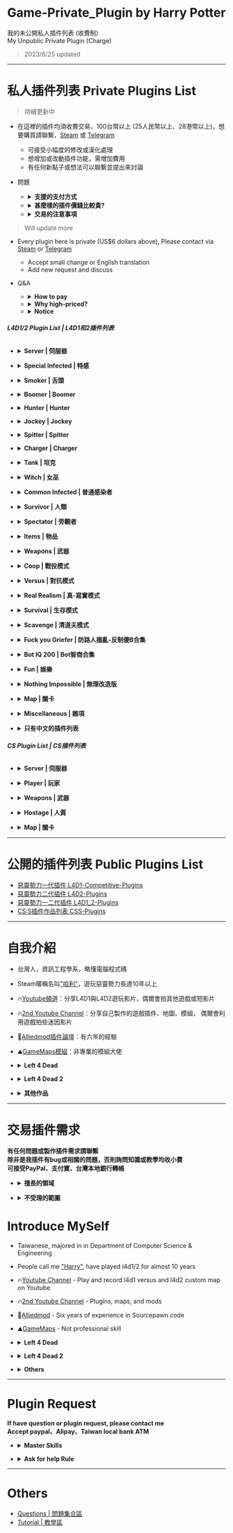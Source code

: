 # Game-Private_Plugin by Harry Potter
我的未公開私人插件列表 (收費制)<br/>
My Unpublic Private Plugin (Charge) 
> 2023/6/25 updated

- - - -
# 私人插件列表 Private Plugins List
> 持續更新中
* 在這裡的插件均須收費交易，100台幣以上 (25人民幣以上、28港幣以上)，想要購買請聯繫，[Steam](https://steamcommunity.com/profiles/76561198026784913) 或 [Telegram](https://t.me/HarryPotter_TW)
  * 可接受小幅度的修改或漢化處理
  * 想增加或改動插件功能，需增加費用
  * 有任何新點子或想法可以聯繫並提出來討論
* 問題
  * <details><summary><b>支援的支付方式</b></summary>

    * Paypal
    * 台灣本地銀行轉帳
    * 支付宝
  </details>

  * <details><summary><b>甚麼樣的插件價錢比較貴?</b></summary>

    * 支援翻譯
    * 支援資料庫
    * 多個指令與命令功能
    * 支援Gamedata (windows、linux)
    * 支援其他遊戲
    * 支援其他插件不衝突
  </details>

  * <details><summary><b>交易的注意事項</b></summary>

    * 情緒勒索、討價還價、白嫖，但一次買多個插件可以打折或優惠價
    * 花錢就是大爺的態度，雙方都是平等關係
    * 模糊不清、霧裡看花的說明與需求，勿浪費彼此的時間
    * 不重複說明書已寫過的步驟或內容，會有插件說明書，不懂可詢問
    * 先詢問價錢與問題再交易，保障雙方權益
    * 有特殊需求請先說明，新增功能額外付費
    * 以交易日期計算只有一年保固期，一年內插件有問題或者出現bug或者有優化可以免費更新修復到好
      * 因其他插件而造成的衝突或錯誤則不在此限
      * 更新的版本有新增額外內容，補小差額，不需要再次重新購買
    * 保密交易，不會公開透露交易資訊與買家個資
  </details>

> Will update more
* Every plugin here is private (US$6 dollars above), Please contact via [Steam](https://steamcommunity.com/profiles/76561198026784913) or [Telegram](https://t.me/HarryPotter_TW)
  * Accept small change or English translation
  * Add new request and discuss
* Q&A
  * <details><summary><b>How to pay</b></summary>

    * Paypal
    * Taiwanese local bank
    * Alipay
  </details>
  
  * <details><summary><b>Why high-priced?</b></summary>

    * Support Translation
    * Support Database
    * Multi cvars and commands
    * Support Gamedata (windows、linux)
    * Support other games
    * Support other plugins
  </details>

  * <details><summary><b>Notice</b></summary>

    * Ask price before deal
    * I won't repeat any questions or steps that have been already mentioned in manual
    * Extra new request or new function, extra payment
    * 1-Year warranty since deal, fix any bug for free
      * Exception: Bug is caused by other plugin conflict.
      * If the updated version has new extra content, add small payment, no need to re-buy full price again
    * Privacy Policy, other people will never know our deal
  </details>

###### **L4D1/2 Plugin List | L4D1和2插件列表**
* <details><summary><b>Server | 伺服器</b></summary>

  * [server_vpn_hop](/Plugin_插件/Server_伺服器/server_vpn_hop): Type Command to show Vpn List
    * 輸入指令顯示 Server/Vpn 列表
  * [l4d_slot_vote](/Plugin_插件/Server_伺服器/l4d_slot_vote): Allow players to change server slots by using vote. + Kick non-admin spectators
    * 允許玩家使用命令更改伺服器人數上限 + 踢除非管理員的所有旁觀者
  * [sm_PlayerTime](/Plugin_插件/Server_伺服器/sm_PlayerTime): Showing the time played on record in Game Stats while player joins the server
    * 當玩家連線進來伺服器之後，顯示玩家的遊戲時數
  * [l4d_vote_block](/Plugin_插件/Server_伺服器/l4d_vote_block): Unable to call valve vote depending on gamemode and difficulty.
    * 根據遊戲模式和難度禁止使用Esc->發起投票
  * [l4d2_scripted_hud](/Plugin_插件/Server_伺服器/l4d2_scripted_hud): Display text for up to 5 scripted HUD slots on the screen.
    * 在玩家畫面上方五個Hud位置顯示不同的特殊文字
  * [readyup](/Plugin_插件/Server_伺服器/readyup): Ready-up plugin
    * 所有玩家準備才能開始遊戲的插件
  * [pause](/Plugin_插件/Server_伺服器/pause): Pause plugin
    * 暫停遊戲的插件
  * [l4d_playerjoining](/Plugin_插件/Server_伺服器/l4d_playerjoining): Informs other players when a client connects to the server and changes teams.
    * 當玩家更換隊伍、連線、離開伺服器之時，通知所有玩家
  * [server_welcome_message](/Plugin_插件/Server_伺服器/server_welcome_message): Display Welcome Message to new players (support translation)
    * 玩家加入伺服器後，聊天視窗顯示歡迎訊息 (支援多國語言)
  * [l4d_scoreboard_panel](/Plugin_插件/Server_伺服器/l4d_scoreboard_panel): Display a sourcemod panel when players press the SCORE key.
    * 按下Tab之後出現玩家列表介面，顯示每個玩家的狀態
  * [l4d_ragdoll_clear](/Plugin_插件/Server_伺服器/l4d_ragdoll_clear): Clear survivor/common infected/S.I./Witch ragdolls when they die.
    * 當人類、普通感染者、特感、Witch死亡時，他們的屍體立即消失並清除
  * [l4d_team_unscramble](/Plugin_插件/Server_伺服器/l4d_team_unscramble): Puts players on the right team after map/campaign change and provides API.
    * 換圖或者換關卡之後，將玩家還原到上次所在的隊伍
  * [l4d2_vote_change](/Plugin_插件/Server_伺服器/l4d2_vote_change): New Vote System (use L4D built-in votes UI)
    * 新型投票系統 (使用官方內建的投票)
  * [ban_country_player](/Plugin_插件/Server_伺服器/ban_country_player): Whitelist or ban players from specifi country or area
    * 限制來自某些國家或地區的玩家，禁止進入伺服器
</details>

* <details><summary><b>Special Infected | 特感</b></summary>

  * [l4d_cso_zombie_Regeneration](https://github.com/fbef0102/L4D1_2-Plugins/tree/master/l4d_cso_zombie_Regeneration): The zombies have grown stronger, now they are able to heal their injuries by standing still without receiving any damage.
    * (公開) 殭屍變得更強大，他們只要站著不動便可以自癒傷勢　(仿CSO惡靈降世 殭屍技能)
  * [1vSpecials](/Plugin_插件/Special_Infected_特感/1vSpecials): Special infected incaps survivors and die + set each scratch damage + skip getup animation
    * 特感控到倖存者之後造成一定傷害並處死 + 設置每個特感的抓傷 + 略過起身動畫
  * [l4d_ssi_teleport_fix](/Plugin_插件/Special_Infected_特感/l4d_ssi_teleport_fix): Teleport AI Infected player to the teammate who is much nearer to survivors.
    * 傳送比較遠的AI特感到靠近倖存者的特感隊友附近
  * [l4d_si_slowdown](/Plugin_插件/Special_Infected_特感/l4d_si_slowdown): Manages the gunfire slowdown for infected team
    * 依據槍械種類修改特感隊伍的槍緩速度
  * [l4d_kick_stuck_infected](/Plugin_插件/Special_Infected_特感/l4d_kick_stuck_infected): Kick special infected bots if they don't attack and can't be seen by survivors within certain time
    * AI 特感一段時間內不攻擊或卡住將會被處死
  * [l4d_infected_speed_boost](/Plugin_插件/Special_Infected_特感/l4d_infected_speed_boost): L4D1/2 infected get speed boost while duck or climbing the ladder
    * 特感在爬梯或蹲下期間自動加速移動
</details>

* <details><summary><b>Smoker | 舌頭</b></summary>

  * [l4d_smoker_pull_weapon_drop](/Plugin_插件/Smoker_舌頭/l4d_smoker_pull_weapon_drop): Random weapon drops when pulled by smoker
    * 被Smoker拉走的時候強制掉落手上的武器
  * [l4d2_smoker_toxic](/Plugin_插件/Smoker_舌頭/l4d2_smoker_toxic): Adds a lot of abilities and powers to the smoker in order to spread its poison gas
    * 增強Smoker，賦予多種超能力成為毒性的化學兵器
</details>

* <details><summary><b>Boomer | Boomer</b></summary>

  * [l4d_Nauseating_boomer](/Plugin_插件/Boomer_Boomer/l4d_Nauseating_boomer): Allows for unique Boomer abilities to spread its nauseating bile.
    * 增強Boomer，賦予多種超能力成為超級肥宅
</details>

* <details><summary><b>Hunter | Hunter</b></summary>

  * [l4d_hunter_destructive](/Plugin_插件/Hunter_Hunter/l4d_hunter_destructive): Allows for unique Hunter abilities to the destructive beast.
    * 增強Hunter，賦予多種超能力成為毀滅性的野獸
</details>

* <details><summary><b>Jockey | Jockey</b></summary>

  * [l4d2_Sinister_Jockey](/Plugin_插件/Jockey_Jockey/l4d2_Sinister_Jockey): Allows for unique Jockey abilities to empower the small tyrant.
    * 增強Jockey，賦予多種超能力成為小小的暴君
  * [l4d2_jockey_continue_incap_ride](/Plugin_插件/Jockey_Jockey/l4d2_jockey_continue_incap_ride): Allows jockeys to continue riding survivors after they would be incapacitated
    * Jockey可以繼續騎即將要倒地的倖存者
</details>

* <details><summary><b>Spitter | Spitter</b></summary>

  * [L4D2_Spitter_Supergirl](/Plugin_插件/Spitter_Spitter/L4D2_Spitter_Supergirl): Adds a lot of abilities and powers to the Spitter to become Supergirl.
    * 增強Spitter，賦予多種超能力成為超能小妹妹
  * [l4d2_spitter_spit_hell](/Plugin_插件/Spitter_Spitter/l4d2_spitter_spit_hell): A pool of Spit starts to damage survivors immediately instead of zero damage while spreading
    * Spitter的酸液剛開始擴散之時對人類是0傷害改變成能造成傷害
</details>

* <details><summary><b>Charger | Charger</b></summary>

  * [l4d2_charger_grab](/Plugin_插件/Charger_Charger/l4d2_charger_grab): The Charger can grab survivor and drop
    * Charger可以徒手抓住人類趴趴走
  * [l4d2_charger_unstoppable](/Plugin_插件/Charger_Charger/l4d2_charger_unstoppable): Adds a lot of abilities and powers to the Charger to become unstoppable titan.
    * 增強Charger，賦予多種超能力成為無人能檔的雷神
  * [l4d2_charger_pickup_incap](/Plugin_插件/Charger_Charger/l4d2_charger_pickup_incap): The charger is able to carry any incapacitated player and fling any incapacitated player
    * Charger可以衝撞帶走倒地的倖存者並撞倒他們
</details>

* <details><summary><b>Tank | 坦克</b></summary>

  * [l4d2_tdr](/Plugin_插件/Tank_坦克/l4d2_tdr): Displays Damage Information on Tank Death.
    * Tank死亡時顯示對Tank造成傷害統計表
  * [l4d_tank_count](/Plugin_插件/Tank_坦克/l4d_tank_count): Show how long is tank alive, how much damage done, and tank incap/death/punch/rock/car statistics
    * Tank死亡時顯示Tank存活多長時間、對倖存者造成的 倒地/死亡/總傷害/拳頭/石頭/車子 統計表
  * [l4d_NoEscapeTank](/Plugin_插件/Tank_坦克/l4d_NoEscapeTank): No Tank Spawn as the rescue vehicle is coming
    * 救援載具來臨之後不會有Tank來襲
  * [skip_tank_taunt](/Plugin_插件/Tank_坦克/skip_tank_taunt): Skip Tank Victory + Speed up Obstacle animation playback
    * Tank爬行障礙物速度變快 + 略過咆哮勝利動畫
  * [l4d_tank_speed_boost](/Plugin_插件/Tank_坦克/l4d_tank_speed_boost): Increase Tank speed until hitting survivors
    * Tank爬行障礙物速度與移動速度逐漸變快直到打到倖存者為止 
  * [l4d_tankhud](/Plugin_插件/Tank_坦克/l4d_tankhud): Show tank hud for infected team and spectators
    * 為特感者隊伍與旁觀者展示Tank介面，顯示血量與控制權
  * [l4d_burn_tank_penalty](/Plugin_插件/Tank_坦克/l4d_burn_tank_penalty): Get slowdown while burning the tank
    * 燃燒Tank的玩家會被減速慢行
  * [l4d2_tankonfire_boost](/Plugin_插件/Tank_坦克/l4d_burn_tank_penalty): Increase the speed and power of tanks when on fire.
    * Tank燃燒時，速度與力量會提升
</details>

* <details><summary><b>Witch | 女巫</b></summary>
  
  * [witch_target_override](https://github.com/fbef0102/L4D1_2-Plugins/tree/master/witch_target_override): Change target when the witch incapacitates or kills victim + witchs auto follow survivors
    * (公開) Witch會自動跟蹤你，一旦驚嚇到她，不殺死任何人絕不罷休
  * [l4d_witch_behind_fix](https://github.com/fbef0102/L4D1_2-Plugins/tree/master/l4d_witch_behind_fix): The witch turns back if nearby survivor scares her behind
    * (公開) 當有人在背後驚嚇Witch，Witch會秒轉身攻擊
  * [l4d_witch_realism_door_fix](https://github.com/fbef0102/L4D2-Plugins/tree/master/l4d_witch_realism_door_fix): Fixing witch can't break the door on Realism Normal、Advanced、Expert
    * (公開) 修正Witch在寫實模式下的一般難度、進階難度、專家難度，無法抓破門
  * [l4d_ultra_witch](/Plugin_插件/Witch_女巫/l4d_ultra_witch): The Witch's hit deals a set amount of damage instead of instantly incapping, while also sending the survivor flying.
    * Witch不會一抓倒地，而是擊飛倖存者
  * [l4d_witch_guard](/Plugin_插件/Witch_女巫/l4d_witch_guard): Witch killer takes the witch on his back and uses it as a guard
    * 殺死Witch之後可以把她背在後面，把Witch放置下來之後她會幫忙打殭屍和特感
  * [l4d_witch_cry](/Plugin_插件/Witch_女巫/l4d_witch_cry): Call the horde if player woke up or killed the witch
    * 驚嚇或殺死Witch會引發屍潮來臨
</details>

* <details><summary><b>Common Infected | 普通感染者</b></summary>

  * [l4d2_horde_equaliser](/Plugin_插件/Common_Infected_普通感染者/l4d2_horde_equaliser): Make certain event hordes finite
    * 控制地圖上的無限屍潮機關，將無限屍潮改為有限的殭屍數量
  * [l4d2_spawn_uncommons](/Plugin_插件/Common_Infected_普通感染者/l4d2_spawn_uncommons): Spawn Uncommon Infected on all maps  (Support The Last Stand New Model)
    * 所有地圖上可生成特殊一般感染者，有鎮暴警察、CEDA人員、小丑、泥人、工人、吉米賽車手、墮落倖存者
  * [l4d2_bile_out_nav_negate_createbot](/Plugin_插件/Special_Infected_特感/l4d2_bile_out_nav_negate_createbot): If Vomit jar is thrown at the place which is out of map (NAV), negate bile effect
    * 當膽汁丟到地圖之外或普通殭屍追不到的地方，膽汁效果將會無效
</details>

* <details><summary><b>Survivor | 人類</b></summary>

  * [l4d2_supply_woodbox](https://github.com/fbef0102/L4D2-Plugins/tree/master/l4d2_supply_woodbox): Supply boxes are dropped randomly in the map every certain seconds to provide support for the fight against the zombies.
    * (公開) 地圖上隨機出現補給箱，提供人類強力支援 (仿CSO惡靈降世 補給箱)
  * [l4d2_item_hint](https://github.com/fbef0102/L4D2-Plugins/tree/master/l4d2_item_hint): When using 'Look' in vocalize menu, print corresponding item to chat area and make item glow or create spot marker/infeced maker like back 4 blood.
    * (公開) 使用語音雷達"看"可以標記任何物品、武器、地點、特感
  * [l4d_saferom_prevent_kit](/Plugin_插件/Survivor_人類/l4d_saferom_prevent_kit): Block Player from using Kit in Saferoom
    * 在安全區域內禁止人類使用治療包
  * [antisaferoomdooropen](/Plugin_插件/Survivor_人類/antisaferoomdooropen): Start Saferoom door anti open + teleport survivor back to safe area when leaving out saferoom until certain time pass
    * 起始安全室的安全門將會鎖住直到時間結束 + 沒有安全門的關卡一旦離開安全區域會傳送回起始安全區域
  * [l4d_survivor_damage_modify](/Plugin_插件/Survivor_人類/l4d_survivor_damage_modify): Modify damage done to survivors from Tank, SI, Witch, Common, Fall
    * 傷害比例調整插件，可自行調整 Tank/Witch/特感/小殭屍/跳樓 對人類造成的傷害比
  * [l4d_unstuck](/Plugin_插件/Survivor_人類/l4d_unstuck): Allows players to get themselves unstuck from charger glitches and level clips
    * 玩家使用命令解除自身卡住的狀態 (譬如卡死在地形或牆壁)
  * [L4D2_Stats_Percentage_UP](/Plugin_插件/Survivor_人類/L4D2_Stats_Percentage_UP): Simple MVP Statistics after command or in the end of the round
    * 使用指令或回合結束的時候顯示對CI、SI、Tank的擊傷統計表
  * [l4d_h_csm](/Plugin_插件/Survivor_人類/l4d_h_csm): Allows players to change their L4D1/2 character or model in-game!
    * 允許玩家在遊戲中更換一二代角色(外觀, 手 和 語音) 或是模組(只有外觀)
  * [l4d_teleport_call](/Plugin_插件/Survivor_人類/l4d_teleport_call): Teleport Call Menu
    * 呼叫傳送功能菜單，能傳送玩家到起點、終點、救援區域
  * [l4d_headshot_reward_sound](/Plugin_插件/Survivor_人類/l4d_headshot_reward_sound): Play Reward Sound when headshot
    * 特感或普通感染者爆頭的時候有獎勵提示與音效
  * [l4d2healthglow](/Plugin_插件/Survivor_人類/l4d2healthglow): Gives the Survivors a health glow around them.
    * 根據玩家生命值狀態給予輪廓光圈適當的顏色
  * [l4d_friendly_fire_stats](/Plugin_插件/Survivor_人類/l4d_friendly_fire_stats): Display all friendly fire dealt and received.
    * 顯示造成與受到的友傷以及兇手，有友傷統計
  * [l4d_dead_save_nodify](/Plugin_插件/Survivor_人類/l4d_dead_save_nodify): Notify people when survivor is dead or someone uses defibrillator to revive
    * 當玩家死亡或者從地獄被救活時，提示導演系統訊息
  * [l4d_pill_adrenaline_save](/Plugin_插件/Survivor_人類/l4d_pill_adrenaline_save): Player can throw adrenaline shot/pill at incapacitated teammates and help them get up immediately.
    * 玩家可以朝向倒地玩家扔手中的藥丸或腎上腺素，幫助他們快速救起
  * [l4d_more_supply](/Plugin_插件/Survivor_人類/l4d_more_supply): Player can take an item on the map multi times depends on 5+ survivors in server
    * 隨著玩家人數越多，地圖上的資源可以重複拿很多次
  * [l4d_reward_hp](/Plugin_插件/Survivor_人類/l4d_reward_hp): Players get hp reward for killing S.I., Tank, Witch or helping each other
    * 倖存者殺死特感或幫助隊友會獲得血量獎賞
</details>

* <details><summary><b>Spectator | 旁觀者</b></summary>

  * [l4d2_spectating_cheat](https://github.com/fbef0102/L4D2-Plugins/tree/master/l4d2_spectating_cheat): A spectator who watching the survivor at first person view can now see the infected model glows though the wall
    * (公開) 旁觀者能看到特感的光圈，主要是用來更好的觀看體驗
  * [l4d_flashlight_speconly](/Plugin_插件/Spectator_旁觀者/l4d_flashlight_speconly): Attaches an extra flashlight to spectators and dead survivors.
    * 給死亡玩家或旁觀者手電筒，照亮地圖
  * [l4d_versus_specListener](/Plugin_插件/Spectator_旁觀者/l4d_versus_specListener): Allows spectator listen others team voice and see others team chat for l4d
    * 旁觀者可以透過聊天視窗看到倖存者和特感的隊伍對話，亦可透過音頻聽到隊伍談話
</details>

* <details><summary><b>Items | 物品</b></summary>

  * [L4D_NoSafeRoomMedKits](/Plugin_插件/Items_物品/L4D_NoSafeRoomMedKits): No Safe Room Medkits
    * 刪除安全室的治療包並替換成別的物品
  * [ItemTracking](/Plugin_插件/Items_物品/ItemTracking): Control items limit on map
    * 控制地圖上的物品數量與限制
  * [AnnouceLaserAmmo](/Plugin_插件/Items_物品/AnnouceLaserAmmo): Display instruction hint when someone uses ammo or laser sight
    * 玩家補給子彈或雷射時顯示大大的提示給其他玩家看到
  * [l4d_medkit_status](/Plugin_插件/Items_物品/l4d_medkit_status): Report Personal Medkit Status when player used Medkits
    * 使用治療包時提示個人的治療包使用數量與狀態
  * [who_shot_gas](/Plugin_插件/Items_物品/who_shot_gas): Type !gas to disaply who shot the last gas can. + Announce when gas can being shot.
    * 誰他馬打爆汽油桶
  * [l4d2_replace_gun_item](/Plugin_插件/Items_物品/l4d2_replace_gun_item): Replace big guns with other guns + Replace items with other items
    * 刪除大槍、刪除治療包、刪除其他投擲物與物品，並替換成其他武器或物品
  * [starting_items](/Plugin_插件/Items_物品/starting_items): Survivors can't pick up weapons and items before the start of each round + Gives health items and throwables to survivors at the start of each round
    * 回合開始之前不得拿武器與物品 + 回合開始之後自動給予一些物資
  * [l4d2_remix_gascan](/Plugin_插件/Items_物品/l4d2_remix_gascan): Increase gas cans in scavenge events, and to be randomly placed by custom list of gas can locations.
    * 汽油桶關卡或清道夫模式可以隨機放置自己想要的汽油桶位置與數量
</details>

* <details><summary><b>Weapons | 武器</b></summary>

  * [l4d_lasertag](https://github.com/fbef0102/L4D1_2-Plugins/tree/master/l4d_lasertag): Shows a laser for straight-flying fired projectiles
    * (公開) 開槍會有子彈光線
  * [l4d_weapon_limits](/Plugin_插件/Weapons_武器/l4d_weapon_limits): Restrict weapons individually or together
    * 限制每個武器可以拿取的數量，超過就不能拿取
  * [l4d2_zoom_level](/Plugin_插件/Weapons_武器/l4d2_zoom_level): Everyone can change zoom level for snipers by command.
    * 玩家使用指令調整狙擊鏡的遠近範圍 (可以看得更遠)
  * [l4d2_lasersight](/Plugin_插件/Weapons_武器/l4d2_lasersight): L4D2 Upgrade Laser Sights by using commands
    * 玩家使用指令升級紅外線雷射
</details>

* <details><summary><b>Coop | 戰役模式</b></summary> 

  * [l4d_tankAttackOnSpawn](https://github.com/fbef0102/L4D1_2-Plugins/tree/master/l4d_tankAttackOnSpawn): Forces AI tank to leave stasis and attack while spawn in coop.
    * (公開) 戰役模式之下Tank會主動前往攻擊倖存者而非待在原地等
  * [l4d_full_hp_map_transition](/Plugin_插件/Coop_戰役模式/l4d_full_hp_map_transition): Set survivor health when mission completes in coop mode
    * 戰役模式通關之時恢复並設定倖存者血量
  * [coopbosses_ifier](/Plugin_插件/Coop_戰役模式/coopbosses_ifier): Sets a tank and witch spawn point on every map in coop mode
    * 戰役模式下每一張地圖挑選隨機路程生成一隻Tank與一個Witch
</details>

* <details><summary><b>Versus | 對抗模式</b></summary> 

  * [l4d_zcs](/Plugin_插件/Versus_對抗模式/l4d_zcs): Allows infected team players to change their class in ghost mode.
    * 特感玩家可以在靈魂狀態自行切換特感種類
  * [versusbosses_ifier](/Plugin_插件/Versus_對抗模式/versusbosses_ifier): Sets a tank and witch spawn point on every map in versus
    * 對抗模式下每一張地圖挑選隨機路程生成一隻Tank與一個Witch
  * [l4d_trade_player](/Plugin_插件/Versus_對抗模式/l4d_trade_player): Type !trade to open a menu to select two players to swap, one from survivor team and another one from infected team.
    * 輸入!trade打開菜單選擇雙方隊伍一位玩家，然後全體投票決定兩位玩家交換隊伍
  * [l4d_ghost_FinaleSpawn](/Plugin_插件/Versus_對抗模式/l4d_ghost_FinaleSpawn): Adjust ghost infected spawn range on finales
    * 在救援關卡調整靈魂特感的復活距離
  * [l4d_ghost_checkpoint_spawn](/Plugin_插件/Versus_對抗模式/l4d_ghost_checkpoint_spawn): Changes to conditions for ghost spawning in start/end areas.
    * 靈魂特感能夠在安全室內復活
  * [l4d2_versus_scoremod](/Plugin_插件/Versus_對抗模式/l4d2_versus_scoremod): Override versus score depending on survivor health and damage bonus
    * 根據玩家的血量與傷害改變對抗模式的過關分數
  * [l4d_doubletank](/Plugin_插件/Versus_對抗模式/l4d_doubletank): Spawn second player-controlled tank in versus mode
    * 對抗模式下生成第二隻玩家可以操控的Tank
</details>

* <details><summary><b>Real Realism | 真-寫實模式</b></summary> 

  * [l4d_expertrealism](https://github.com/fbef0102/L4D1_2-Plugins/tree/master/l4d_expertrealism): L4D1/2 Real Realism Mode (No Glow + No Hud)
    * (公開) L4D1/2 真寫實模式 (沒有光圈與介面)
  * [weapon_csgo_reload](https://github.com/fbef0102/L4D2-Plugins/tree/master/l4d2_weapon_csgo_reload): Weapon Quickswitch Reloading in L4D1+2
    * (公開) 將武器改成現代遊戲的裝子彈機制 (仿CS:GO切槍裝彈設定)
  * [l4d_dynamic_muzzle_flash](/Plugin_插件/Real_Realism_真寫實模式/l4d_dynamic_muzzle_flash): Adds dynamic muzzle flash to gunfire
    * 槍口增加逼真的閃光
  * [l4d2_melee_durability](/Plugin_插件/Real_Realism_真寫實模式/l4d2_melee_durability): Every melee weapons have durability, once run out durability, the melee weapon will be removed
    * 每個近戰武器都有耐久值，揮砍殭屍會消耗耐力，當耐久值耗盡時移除近戰武器
</details>

* <details><summary><b>Survival | 生存模式</b></summary> 

  * [survival_hp](/Plugin_插件/Survival_生存模式/survival_hp): Restore Health when survival begins.
    * 生存模式計時開始時候，恢复所有倖存者血量
  * [l4d_Teleport_Item](/Plugin_插件/Survival_生存模式/l4d_Teleport_Item): Open Menu to teleport items on the map.
    * 打開菜單傳送地圖上所有物品到身邊
  * [l4d2_survival_spectator_reset](/Plugin_插件/Survival_生存模式/l4d2_survival_spectator_reset): If player is spectator or player changes team after survival begins, he can not get the survival time record.
    * 生存模式計時開始之後，任何玩家切換到旁觀者、閒置、不在倖存者隊伍內，將無法獲得生存時間紀錄
  * [l4d_survival_setup](/Plugin_插件/Survival_生存模式/l4d_survival_setup): Set up weapon slots before survival starts
    * 生存模式開始之前設定自己想要拿取的武器與物品，下次回合開始之時會自動裝備
  * [l4d_survival_GasConfig](/Plugin_插件/Survival_生存模式/l4d_survival_GasConfig): Save and load gas configs
    * 生存模式開始之前設定汽油桶位置，下次回合開始之時汽油桶自動擺放
  * [l4d_survival_min_si_require](/Plugin_插件/Survival_生存模式/l4d_survival_min_si_require): Display Minimum SI requirement for full-team on each survival map.
    * 在聊天欄顯示該生存地圖的最少特感擊殺數
  * [l4d_survival_auto_recover](/Plugin_插件/Survival_生存模式/l4d_survival_auto_recover): Auto save survivors if incapacitated or hanging from ledge before survival begins
    * 生存模式計時開始之前，任何玩家倒地或掛邊會自動爬起來並恢复所有血量
</details>

* <details><summary><b>Scavenge | 清道夫模式</b></summary> 

  * [l4d2_scavenge_special_rule_end](/Plugin_插件/Scavenge_清道夫模式/l4d2_scavenge_special_rule_end): Display Scavenge score and time, checks various win conditions mid-round and forece end if necessary.
    * 顯示回合分數與時間，清道夫模式下新增不同的特殊勝利規則
</details>

* <details><summary><b>Fuck you Griefer | 防路人搗亂-反制傻B合集</b></summary>

  * [l4d_rescue_vehicle_leave_timer](https://github.com/fbef0102/L4D2-Plugins/tree/master/l4d_rescue_vehicle_leave_timer): When rescue vehicle arrived and a timer will display how many time left for vehicle leaving. If a player is not on rescue vehicle or zone, slay him
    * (公開) 救援來臨之後，未在時間內上救援載具逃亡的玩家將處死
  * [lockdown_system-l4d2](https://github.com/fbef0102/L4D1_2-Plugins/tree/master/lockdown_system-l4d2): Locks Saferoom Door Until Someone Opens It.
    * (公開) 倖存者必須等待時間到並合力對抗屍潮與Tank才能打開終點安全門
  * [L4DVSAutoSpectateOnAFK](https://github.com/fbef0102/L4D1_2-Plugins/tree/master/L4DVSAutoSpectateOnAFK): Forces survivors and infected to spectate if they're AFK after certain time
    * (公開) AFK的玩家將會被旁觀並且踢出伺服器
  * [l4d_vocalize_antiflood](/Plugin_插件/Anti_Griefer_防惡意路人/l4d_vocalize_antiflood): Stops vocalize flooding when reaching token limit
    * 限制玩家使用角色語音，當語音次數達到限制之後開始禁止，必須等待冷卻時間結束才能再使用角色語音
  * [anti_end_saferoomdoor](/Plugin_插件/Anti_Griefer_防惡意路人/anti_end_saferoomdoor): Locks end saferoom door until all survivors get inside.
    * 所有人抵達終點安全室之前，不得關門
  * [kickthevoter](/Plugin_插件/Anti_Griefer_防惡意路人/kickthevoter): Make It So The Person Calling The Vote Gets Kicked!
    * 使用Esc->發起投票的人將會被反踢出去伺服器
  * [anti-friendly_fire_V2](/Plugin_插件/Anti_Griefer_防惡意路人/anti-friendly_fire_V2): shoot teammate = shoot yourself V2
    * 隊友開槍射你會反彈傷害，第二版本
  * [anti-friendly_fire_RPG](/Plugin_插件/Anti_Griefer_防惡意路人/anti-friendly_fire_RPG): shoot teammate = shoot yourself RPG
    * 隊友開槍射你會反彈傷害，RPG版本
  * [l4d_together](/Plugin_插件/Anti_Griefer_防惡意路人/l4d_together): A simple anti - runner system , punish the runner by spawn SI behind her.
    * 離隊伍太遠的玩家，特感代替月亮懲罰你
  * [sm_regexfilter](/Plugin_插件/Anti_Griefer_防惡意路人/sm_regexfilter): Filter dirty words via Regular Expressions
    * 禁詞表，任何人打字說出髒話或敏感詞彙，字詞會被屏蔽、禁言並處死玩家
  * [l4d_elevator_getin_timer](/Plugin_插件/Anti_Griefer_防惡意路人/l4d_elevator_getin_timer): When someone presses the elevator button or enters the CEDA Trailer, a timer will display how many time left. If a player is not inside the evelator/CEDA Trailer, slay him
    * 當有人按下電梯按鈕或是進入CEDA大拖車時，開始倒數計時，未在時間內進入電梯或CEDA大拖車的玩家將處死
  * [teamlock_vote](/Plugin_插件/Anti_Griefer_防惡意路人/teamlock_vote): Calls a vote to enable / disable locking teams in place once game starts (so no spectators can join in mid-game)
    * 遊戲開始後旁觀者或路人不能跳隊到倖存者或感染者遊玩
  * [l4d_mute_player_list](/Plugin_插件/Anti_Griefer_防惡意路人/l4d_mute_player_list): Player can personally mute someone chat text and mic voice.
    * 玩家可以在個人列表上封鎖其他人的語音與聊天文字
  * [bandisconnected](/Plugin_插件/Anti_Griefer_防惡意路人/bandisconnected): Auto ban players who have disconnected from the server instantly after joined the server + Tracks recently-disconnected players and lets you ban them
    * 自動封鎖近來伺服器後秒退的玩家 + 查看所有退出伺服器的玩家列表
</details>

* <details><summary><b>Bot IQ 200 | Bot智商合集</b></summary>

  * [l4d_bot_healing](/Plugin_插件/Bot_IQ_200_Bot_智商加強/l4d_bot_healing): Set the health value bots require before using First Aid, Pain Pills or Adrenaline. (target is self or bot or player)
    * 只要生命值不低於一定血量，Bot不會使用醫療包治療對象與傳送藥丸給對象 (對象區分為自己、隊友Bot、真人玩家)
  * [l4d2_sb_fix](/Plugin_插件/Bot_IQ_200_Bot_智商加強/l4d2_sb_fix): Survivor Bot Fix. Improve Survivor Bot
    * 強化AI Bot的智商與行為
  * [l4d_grenade_throwing_bots](/Plugin_插件/Bot_IQ_200_Bot_智商加強/l4d_grenade_throwing_bots): Allows Bots To Throw Grenades Themselves.
    * AI Bot可以主動扔膽汁瓶、燃燒瓶、土製炸彈，提高智商不會亂丟
</details>

* <details><summary><b>Fun | 娛樂</b></summary>

  * [l4d2_karma_kill](https://github.com/fbef0102/L4D2-Plugins/tree/master/l4d2_karma_kill): Very Very loudly announces the predicted event of a player leaving the map and or life through height or drown.
    * (公開) 被Charger撞飛、Tank打飛、Jockey騎走墬樓、自殺跳樓等等會有慢動作特效
  * [l4d2_gifts](https://github.com/fbef0102/L4D2-Plugins/tree/master/l4d2_gifts): Drop gifts (touch gift to earn reward) when a special infected or a witch/tank killed by survivor.
    * (公開) 殺死特感會掉落禮物盒，會獲得驚喜物品，聖誕嘉年華
  * [l4d_player_spritetrail](/Plugin_插件/Fun_娛樂/l4d_player_spritetrail): l4d player tail effect (env_spritetrail)
    * 玩家走路，會有尾巴特效 (使用物件: env_spritetrail)
  * [l4d_player_tail](/Plugin_插件/Fun_娛樂/l4d_player_tail): l4d player tail effect (prop_dynamic_override)
    * 玩家走路，會有尾巴特效 (使用物件: prop_dynamic_override)
  * [fortnite_l4d1&2](/Plugin_插件/Fun_娛樂/fortnite_l4d1&2): Emotes and Dance in L4D1/2
    * 搞笑動作模組: 表情與舞蹈
  * [simple-bhop](/Plugin_插件/Fun_娛樂/simple-bhop): Let users Bunny Hop with simplicity
    * 簡單的連跳插件
  * [L4D2_Buy_Store](/Plugin_插件/Fun_娛樂/L4D2_Buy_Store): L4D2 Human and Zombie Shop by HarryPoter
    * 人類與特感的購物商城 (附有特殊商品與資料庫)
  * [l4d_ranking_system](/Plugin_插件/Fun_娛樂/l4d_ranking_system): Kill infected to get Exp and rank, type !rank to show rank menu
    * 殺死殭屍與特感獲得經驗值與頭銜名稱，輸入!rank顯示排行榜菜單
  * [Trails_Projectile](/Plugin_插件/Fun_娛樂/Trails_Projectile): Trails Projectile (Pipe Bomb / Molotov / VomitJar / Grenade / Spitter Projectile / Tank Rock)
    * 投擲物品時有拖曳軌跡 (土製炸彈 / 汽油彈 / 膽汁瓶 / 榴彈 / Spitter唾液物 / Tank石頭)
  * [l4d_character_vocalize_select](/Plugin_插件/Fun_娛樂/l4d_character_vocalize_select): Player can select other character's voice and vocalize
    * 可以使用所有角色語音並發出對話，能自定義語音列表
  * [l4d_modme](/Plugin_插件/Fun_娛樂/l4d_modme): Player can become the model you point at.
    * 玩家外觀可以變成地圖任何一個物件模型
  * [l4d_healing_field](/Plugin_插件/Fun_娛樂/l4d_healing_field): When the Tank dies a health field is generated in which the survivors receive health.
    * 當Tank死亡時產生一個治療光圈，人類可以獲得治療回復HP
  * [simple-chatcolors](/Plugin_插件/Fun_娛樂/simple-chatcolors): Changes the colors of players chat based on config file.
    * 根據管理員或玩家身分修改聊天窗口的對話顏色
</details>

* <details><summary><b>Nothing Impossible | 無理改造版</b></summary>

  * [l4d_tankhelper](https://github.com/fbef0102/L4D1_2-Plugins/tree/master/l4d_tankhelper): Tanks throw special infected instead of rocks
    * (公開) Tank不會丟出石頭而是丟出特感
  * [l4d_gun_blastpushback](/Plugin_插件/Nothing_Impossible_無理改造版/l4d_gun_blastpushback): Doraemon Aircannon
    * 人類擁有多啦A夢的空氣砲
  * [l4d_rejump](/Plugin_插件/Nothing_Impossible_無理改造版/l4d_rejump): Allows multi-jumping on air.
    * 成為超級瑪利歐，人類與特感能在空中使用月步，多次跳躍
  * [l4d_tracerock](/Plugin_插件/Nothing_Impossible_無理改造版/l4d_tracerock): Tank's rock will trace survivor until hit something.
    * Tank的石頭自動追蹤倖存者
  * [l4d2_scope_wallhack](/Plugin_插件/Nothing_Impossible_無理改造版/l4d2_scope_wallhack): Survivor can use sniper scopes to see the infected model glows though the wall
    * 倖存者打開狙擊鏡能透視看到特感
  * [l4d_climb](/Plugin_插件/Nothing_Impossible_無理改造版/l4d_climb): Makes Everyone Climb On Walls.
    * 人類與特感能爬牆
  * [l4d_pushdrag](/Plugin_插件/Nothing_Impossible_無理改造版/l4d_pushdrag): Press Double E key to move the objects and players
    * 漂浮咒，溫咖癲啦唯啊薩
  * [l4d2_wallhack_cheat](/Plugin_插件/Nothing_Impossible_無理改造版/l4d2_wallhack_cheat): Admins can use commands to see the infected model glows though the wall
    * 管理員輸入指令能透視看到特感
  * [l4d2_glow_item_weapon_cheat](/Plugin_插件/Nothing_Impossible_無理改造版/l4d2_glow_item_weapon_cheat): Admins can use commands to see the infected model glows though the wall
    * 管理員輸入指令能透視看到武器與物資
  * [l4d2_survivor_shove_power](/Plugin_插件/Nothing_Impossible_無理改造版/l4d2_survivor_shove_power): Allows shoving to stagger or punch survivors, tank, witch, special infected, common infected and hittable
    * 倖存者的拳頭可以推開Tank,、Ｗitch、Charger、車子，還能拍飛特感、小殭屍、隊友
  * [l4d2_shield_equip](/Plugin_插件/Nothing_Impossible_無理改造版/l4d2_shield_equip): You can get shield by killing tank/witch or shield dropped by riot uncommon infected
    * 新武器: 防暴盾牌
</details>

* <details><summary><b>Map | 關卡</b></summary>

   * [l4d_restartmap_command](/Plugin_插件/Map_關卡/l4d_restartmap_command): Admin say !restartmap to restart current map + Force of restartmap after Quantity of rounds (tries) events survivors wipe out
    * 管理員輸入!restartmap能重新地圖關卡 + 滅團N次後重新地圖
  * [l4d_random_map_vote](/Plugin_插件/Map_關卡/l4d_random_map_vote): Vote to change map, the map is chosen randomly from data
    * 投票更換地圖，但是地圖是隨機挑選的
  * [sm_l4d_mapchanger](/Plugin_插件/Map_關卡/sm_l4d_mapchanger): Force change to next mission when current mission(final stage) end + Force change to next level when survivors wipe out + Vote to next map (Apply to Versus/Survival/Scavenge).
    * 最後一關結束時自動換圖 + 滅團N次後自動切換到下一個關卡 + 玩家投票下一張地圖 (生存/對抗/清道夫模式也適用)
</details>

* <details><summary><b>Miscellaneous | 雜項</b></summary>

  * [grave_break](/Plugin_插件/Miscellaneous_雜項/grave_break): say !breakgrave to break all graves
    * 輸入 !breakgrave 打破地圖上所有墓碑
  * [laser_block](/Plugin_插件/Miscellaneous_雜項/laser_block): Stop survivors from upgrading laser sight once survivors leave saferoom or survival begins
    * 遊戲開始後不能升級紅外線雷射
  * [slay_bots](/Plugin_插件/Miscellaneous_雜項/slay_bots): Use commands to slay bots
    * 輸入指令一次處死多個Bots
  * [l4d_block_ff_shake](/Plugin_插件/Miscellaneous_雜項/l4d_block_ff_shake): No friendly fire, and prevent survivor vision from getting experiencing recoil and screen shaking
    * 關閉友傷與右鍵推人造成隊友螢幕晃動與後座力降低
  * [remove_invisible_wall](/Plugin_插件/Miscellaneous_雜項/remove_invisible_wall): Use commans to remove all invisible wall on the map
    * 輸入指令移除地圖上所有的空氣牆
</details>

* <details><summary><b>只有中文的插件列表</b></summary>

  * [l4d_ranking_system_V3](/Plugin_插件/只有中文的插件列表/l4d_ranking_system_V3): 殺死殭屍與特感獲得經驗值與頭銜名稱，輸入!rank顯示排行榜菜單
</details>

###### **CS Plugin List | CS插件列表**
* <details><summary><b>Server | 伺服器</b></summary>

  * [css_texture_manager_block](/CS_插件/Server_伺服器/css_texture_manager_block): Kicks out clients who are potentially attempting to enable mathack
    * 踢出可能試圖使用作弊指令的客戶
  * [css_PlayerTime](/CS_插件/Server_伺服器/css_PlayerTime): Showing the time played on record in Game Stats and country while player joins the server
    * 當玩家連線進來伺服器之後，顯示玩家的遊戲時數與地區
</details>

* <details><summary><b>Player | 玩家</b></summary>

  * [css_team_noblock](/CS_插件/Player_玩家/css_team_noblock): Prevents collisions with teammates.
    * 隊友可以穿透不擋路
</details>

* <details><summary><b>Weapons | 武器</b></summary>

  * [css_weapon_csgo_reload](/CS_插件/Weapons_武器/css_weapon_csgo_reload): Modern weapon reload, like csgo quick reloading
    * 將CS武器改成現代遊戲的裝子彈機制 (仿CS:GO切槍裝彈設定)
  * [css_drop_on_death](/CS_插件/Weapons_武器/css_drop_on_death): Drop all weapons, grenades, knife and remaining armor on death.
    * 死亡時掉落所有武器、刀、手榴彈與防彈背心
  * [css_weapon_limit](/CS_插件/Weapons_武器/css_weapon_limit): Restrict each weapon limit in CT and T team respectively
    * 限制反恐小組與恐怖份子隊伍內，每一種武器可以拿取的數量，超過就不能撿起也不能購買
</details>

* <details><summary><b>Hostage | 人質</b></summary>

  * [css_hostage_invulnerable](/CS_插件/Hostage_人質/css_hostage_invulnerable): Hostages become invulnerable and never die.
    * 人質不會受傷死亡
</details>

* <details><summary><b>Map | 關卡</b></summary>

  * [l4d_restartmap_command](/Plugin_插件/Map_關卡/l4d_restartmap_command): Admin say !restartmap to restart current map 
    * 管理員輸入!restartmap能重新地圖關卡
</details>

- - - -

# 公開的插件列表 Public Plugins List
* [惡靈勢力一代插件 L4D1-Competitive-Plugins](https://github.com/fbef0102/L4D1-Competitive-Plugins)
* [惡靈勢力二代插件 L4D2-Plugins](https://github.com/fbef0102/L4D2-Plugins)
* [惡靈勢力一二代插件 L4D1_2-Plugins](https://github.com/fbef0102/L4D1_2-Plugins)
* [CS:S插件作品列表 CSS-Plugins](https://github.com/fbef0102/CSS-Plugins)

- - - -
# 自我介紹
* 台灣人，資訊工程學系，略懂電腦程式碼
* Steam暱稱名叫["哈利"](https://steamcommunity.com/profiles/76561198026784913)，遊玩惡靈勢力長達10年以上
* 🔥[Youtube頻道](https://www.youtube.com/c/HarryPotterxToy)：分享L4D1與L4D2遊玩影片，偶爾會拍其他遊戲或短影片
* 🔥[2nd Youtube Channel](https://www.youtube.com/@HarryPotter_TW888)：分享自己製作的遊戲插件、地圖、模組，
偶爾會利用遊戲拍些迷因影片
* 📜[Alliedmod插件論壇](https://forums.alliedmods.net/member.php?u=281812)：有六年的經驗
* ⛰️[GameMaps模組](https://www.gamemaps.com/profile/194420)：非專業的模組大佬

* <details><summary><b>Left 4 Dead</b></summary>

  * 惡靈勢力一代[Roto-AZ Mod](https://github.com/fbef0102/Rotoblin-AZMod)的主要開發者
  * 2019 夏季中國懷舊杯 - 協辦人
  * 2019 夏季中國懷舊杯 - 第二名 - IB隊伍成員
  * 2022 懷舊世界盃 - 協辦人
  * 2022 懷舊世界盃 - 第三名 - IB隊伍成員
</details>

* <details><summary><b>Left 4 Dead 2</b></summary>

  * 惡靈勢力二代[反抗模式 Resistance](https://steamcommunity.com/groups/left4dead2_resistance)的主要開發者
</details>

* <details><summary><b>其他作品</b></summary>

  * [惡靈勢力一代插件作品列表](https://github.com/fbef0102/L4D1-Competitive-Plugins)
  * [惡靈勢力二代插件作品列表](https://github.com/fbef0102/L4D2-Plugins)
  * [惡靈勢力一二代插件作品列表](https://github.com/fbef0102/L4D1_2-Plugins)
  * [惡靈勢力一代伺服器架設檔案](https://github.com/fbef0102/L4D1-Server4Dead)
  * [惡靈勢力二代伺服器架設檔案](https://github.com/fbef0102/L4D2-Server4Dead)
  * [惡靈勢力二代終極地圖](https://github.com/fbef0102/L4D2-Unlimited-Map)
  * [CS:S插件作品列表](https://github.com/fbef0102/CSS-Plugins)
</details>

- - - -
# 交易插件需求
**有任何問題或製作插件需求請聯繫**<br/>
**除非是我插件有bug或相關的問題，否則詢問知識或教學均收小費**<br/>
**可接受PayPal、支付寶、台灣本地銀行轉帳**

* <details><summary><b>擅長的領域</b></summary>

  * ✔windoes與linux系統上L4D遊戲專用伺服器、本地區域插件房、5+多人戰役遊戲
  * ✔六年以上Sourcemod插件的經驗，對抗、戰役、寫實、生存、清道夫模式
  * ✔翻修舊插件，重寫為Sourcemod 1.11以上能適用的新版本
  * ✔重製十年以上的老插件，檢查程式漏洞，有效解決崩潰、卡頓、記憶體不足等問題
  * ✔翻譯英文，撰寫各國語言的翻譯文件
  * ✔製作nav改寫AI路徑、Stripper修改地圖機關、Stripper新增障礙物做成地圖迷宮
  * ✔FastDL網空下載，額外的音樂檔案、模組貼圖
  * ✔大廳連線、崩潰、掉線、模組衝突、錯誤等問題解決方式，有一定經驗
  * ✔所有會碰到的地雷、陷阱坑、問題我大概都知道，有一定經驗
</details>

* <details><summary><b>不受理的範圍</b></summary>

  * ✗不清晰、不合理的插件需求
  * ✗不是每個需求都能100%做到的，插件不是萬能
  * ✗盜版、舊版本的遊戲、舊版本的Sourcemod、舊版本的插件
  * ✗任何不屬於我的插件的相關問題，要詢問要修改請攜帶源碼並付錢
  * ✗RPG、誇張特效、VIP、等級系統....
  * ✗重複插件說明書已寫過的步驟或內容
  * ✗不幫忙架設伺服器、安裝插件，請自己來，但過程遇到任何問題可以詢問教學
  * ✗沒有源碼的插件，請附上來源網址
</details>

# Introduce MySelf
* Taiwanese, majored in in Department of Computer Science & Engineering
* People call me ["Harry"](https://steamcommunity.com/profiles/76561198026784913), have played l4d1/2 for almost 10 years 
* 🔥[Youtube Channel](https://www.youtube.com/@HarryPotterxToy) - Play and record l4d1 versus and l4d2 custom map on Youtube
* 🔥[2nd Youtube Channel](https://www.youtube.com/@HarryPotter_TW888) - Plugins, maps, and mods
* 📜[Alliedmod](https://forums.alliedmods.net/member.php?u=281812) - Six years of experience in Sourcepawn code
* ⛰️[GameMaps](https://www.gamemaps.com/profile/194420) - Not professional skill

* <details><summary><b>Left 4 Dead</b></summary>

  * The owner of the [Rotoblin-AZ Mod](https://github.com/fbef0102/Rotoblin-AZMod) (A Competitive L4D1 Configuration)
  * 2019 Nostalgic Summer China Cup - Assistant Director
  * 2019 Nostalgic Summer China Cup - 2nd - Team IB
  * 2022 Nostalgic Tournament - Assistant Director
  * 2022 Nostalgic Tournament - 3rd - Team IB
</details>

* <details><summary><b>Left 4 Dead 2</b></summary>

  * The owner of the [L4D2 Resistance Mod](https://steamcommunity.com/groups/left4dead2_resistance) (Fun Coop VS Mode)
</details>

* <details><summary><b>Others</b></summary>

  * [L4D1-Competitive-Plugins](https://github.com/fbef0102/L4D1-Competitive-Plugins)
  * [L4D2-Plugins](https://github.com/fbef0102/L4D2-Plugins)
  * [L4D1_2-Plugins](https://github.com/fbef0102/L4D1_2-Plugins)
  * [L4D1-Server4Dead](https://github.com/fbef0102/L4D1-Server4Dead)
  * [L4D2-Server4Dead](https://github.com/fbef0102/L4D2-Server4Dead)
  * [L4D2-Unlimited-Map](https://github.com/fbef0102/L4D2-Unlimited-Map)
  * [CSS-Plugins](https://github.com/fbef0102/CSS-Plugins)
</details>

- - - -
# Plugin Request
**If have question or plugin request, please contact me**<br/>
**Accept paypal、Alipay、Taiwan local bank ATM**<br/>
* <details><summary><b>Master Skills</b></summary>

  * ✔ Dealed with windoes, linux, local server, dedicated server
  * ✔ Possess 6-year experience in Sourcepawn code. Made lots of plugins for Coop, Versus, Realism, Surival
  * ✔ Remake code, support sourcemod v1.11, convert code to latest syntax.
</details>

* <details><summary><b>Ask for help Rule</b></summary>

  * ✗ Won't do any VIP, RPG, or any admin group plugin
  * ✗ I know nothing much about .vpk mod, don't ask
  * ✗ Decline any unreasonable plugin request, the source plugins can not do 100% everything
  * ✗ Non-steam、old game version、old sourcemod version、old plugin version
  * ✗ Only plugin with no source code, please attach original link
</details>

- - - -
# Others
* [Questions | 問題集合區](/Questions_問題區)
* [Tutorial  | 教學區](/Tutorial_教學區)
